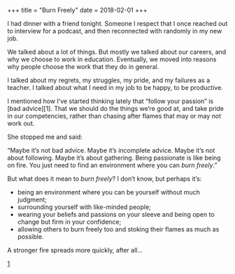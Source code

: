 +++
title = "Burn Freely"
date = 2018-02-01
+++

I had dinner with a friend tonight. Someone I respect that I once reached out to interview for a podcast, and then reconnected with randomly in my new job. 

We talked about a lot of things. But mostly we talked about our careers, and why we choose to work in education. Eventually, we moved into reasons why people choose the work that they do in general.

I talked about my regrets, my struggles, my pride, and my failures as a teacher. I talked about what I need in my job to be happy, to be productive.

I mentioned how I’ve started thinking lately that “follow your passion” is [bad advice][1]. That we should do the things we’re good at, and take pride in our competencies, rather than chasing after flames that may or may not work out.

She stopped me and said: 

“Maybe it’s not bad advice. Maybe it’s incomplete advice. Maybe it’s not about following. Maybe it’s about gathering. Being passionate is like being on fire. You just need to find an environment where you can _burn freely_.”

But what does it mean to _burn freely_? I don’t know, but perhaps it’s:

  * being an environment where you can be yourself without much judgment;
  * surrounding yourself with like-minded people;
  * wearing your beliefs and passions on your sleeve and being open to change but firm in your confidence;
  * allowing others to burn freely too and stoking their flames as much as possible. 

A stronger fire spreads more quickly, after all...

 [1](https://www.amazon.com/Good-They-Cant-Ignore-You-ebook/dp/B0076DDBJ6/ref=sr_1_4?s=digital-text&ie=UTF8&qid=1517456263&sr=1-4&keywords=cal+newport)